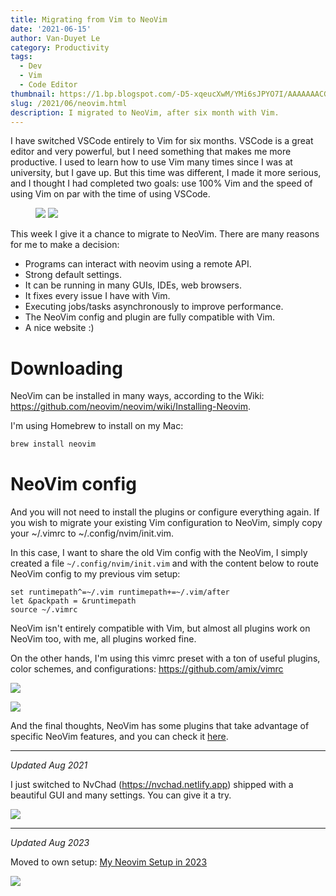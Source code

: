 ```yaml
---
title: Migrating from Vim to NeoVim
date: '2021-06-15'
author: Van-Duyet Le
category: Productivity
tags:
  - Dev
  - Vim
  - Code Editor
thumbnail: https://1.bp.blogspot.com/-D5-xqeucXwM/YMi6sJPYO7I/AAAAAAACGPg/7bD9Fb7RESkklbaVh_s72hqyIj5dlEmYQCLcBGAsYHQ/s0/Screen%2BShot%2B2021-06-15%2Bat%2B20.13.21.png
slug: /2021/06/neovim.html
description: I migrated to NeoVim, after six month with Vim.
---
```


I have switched VSCode entirely to Vim for six months. VSCode is a great editor and very powerful, but I need something that makes me more productive. I used to learn how to use Vim many times since I was at university, but I gave up.
But this time was different, I made it more serious, and I thought I had completed two goals: use 100% Vim and the speed of using Vim on par with the time of using VSCode.

<figure class="float-right" style="width: 600px">
    <img src="/media/2021/06/vim-learning-curve-duyet.png" />
    <img src="/media/2021/06/using-vim.png" style="border: 1px" />
</figure>

This week I give it a chance to migrate to NeoVim. There are many reasons for me to make a decision:

- Programs can interact with neovim using a remote API.
- Strong default settings.
- It can be running in many GUIs, IDEs, web browsers.
- It fixes every issue I have with Vim.
- Executing jobs/tasks asynchronously to improve performance.
- The NeoVim config and plugin are fully compatible with Vim.
- A nice website :)

# Downloading

NeoVim can be installed in many ways, according to the Wiki: https://github.com/neovim/neovim/wiki/Installing-Neovim.

I'm using Homebrew to install on my Mac:

```bash
brew install neovim
```

# NeoVim config

And you will not need to install the plugins or configure everything again.
If you wish to migrate your existing Vim configuration to NeoVim, simply copy your ~/.vimrc to ~/.config/nvim/init.vim.

In this case, I want to share the old Vim config with the NeoVim, I simply created a file `~/.config/nvim/init.vim` and with the content below to route NeoVim config to my previous vim setup:

```vim
set runtimepath^=~/.vim runtimepath+=~/.vim/after
let &packpath = &runtimepath
source ~/.vimrc
```

NeoVim isn't entirely compatible with Vim, but almost all plugins work on NeoVim too, with me, all plugins worked fine.

On the other hands, I'm using this vimrc preset with a ton of useful plugins, color schemes, and configurations: https://github.com/amix/vimrc

![](/media/2021/06/neovim.png)

![](/media/2021/06/neovim-2.png)

And the final thoughts, NeoVim has some plugins that take advantage of specific NeoVim features, and you can check it [here](https://github.com/neovim/neovim/wiki/Related-projects).

---

_Updated Aug 2021_

I just switched to NvChad (https://nvchad.netlify.app) shipped with a beautiful GUI and many settings. You can give it a try.

![](/media/2021/06/nvchad.png)

---

_Updated Aug 2023_

Moved to own setup: [My Neovim Setup in 2023](https://blog.duyet.net/2023/09/nvim-setup-2023.html)

![](/media/2023/09/nvim/screenshot_4.png)

